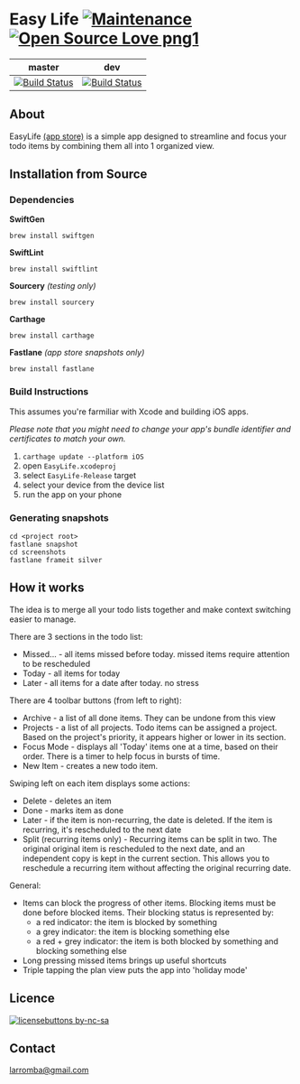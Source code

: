 # Easy Life [![Maintenance](https://img.shields.io/badge/Maintained%3F-yes-green.svg)](https://img.shields.io) [![Open Source Love png1](https://badges.frapsoft.com/os/v1/open-source.png?v=103)](https://github.com/ellerbrock/open-source-badges/)

| master  | dev |
| ------------- | ------------- |
| [![Build Status](https://travis-ci.com/larromba/EasyLife.svg?branch=master)](https://travis-ci.com/larromba/EasyLife) | [![Build Status](https://travis-ci.com/larromba/EasyLife.svg?branch=develop)](https://travis-ci.com/larromba/EasyLife) |

## About
EasyLife [(app store)](https://itunes.apple.com/app/id1229095589) is a simple app designed to streamline and focus your todo items by combining them all into 1 organized view.

## Installation from Source

### Dependencies
**SwiftGen**

`brew install swiftgen`

**SwiftLint**

`brew install swiftlint`

**Sourcery** *(testing only)*

`brew install sourcery`

**Carthage** 

`brew install carthage`

**Fastlane** *(app store snapshots only)*

`brew install fastlane`

### Build Instructions
This assumes you're farmiliar with Xcode and building iOS apps.

*Please note that you might need to change your app's bundle identifier and certificates to match your own.*

1. `carthage update --platform iOS`
2. open `EasyLife.xcodeproj`
3. select `EasyLife-Release` target
4. select your device from the device list
5. run the app on your phone

### Generating snapshots
```
cd <project root>
fastlane snapshot
cd screenshots
fastlane frameit silver
```

## How it works
The idea is to merge all your todo lists together and make context switching easier to manage.

There are 3 sections in the todo list:
* Missed... - all items missed before today. missed items require attention to be rescheduled
* Today - all items for today
* Later - all items for a date after today. no stress

There are 4 toolbar buttons (from left to right):
* Archive - a list of all done items. They can be undone from this view
* Projects - a list of all projects. Todo items can be assigned a project. Based on the project's priority, it appears higher or lower in its section.
* Focus Mode - displays all 'Today' items one at a time, based on their order. There is a timer to help focus in bursts of time.
* New Item - creates a new todo item.

Swiping left on each item displays some actions:
* Delete - deletes an item
* Done - marks item as done
* Later - if the item is non-recurring, the date is deleted. If the item is recurring, it's rescheduled to the next date
* Split (recurring items only) - Recurring items can be split in two. The original original item is rescheduled to the next date, and an independent copy is kept in the current section. This allows you to reschedule a recurring item without affecting the original recurring date.

General:
* Items can block the progress of other items. Blocking items must be done before blocked items. Their blocking status is represented by:
    - a red indicator: the item is blocked by something
    - a grey indicator: the item is blocking something else
    - a red + grey indicator: the item is both blocked by something and blocking something else
* Long pressing missed items brings up useful shortcuts
* Triple tapping the plan view puts the app into 'holiday mode'

## Licence
[![licensebuttons by-nc-sa](https://licensebuttons.net/l/by-nc-sa/3.0/88x31.png)](https://creativecommons.org/licenses/by-nc-sa/4.0) 

## Contact
larromba@gmail.com
